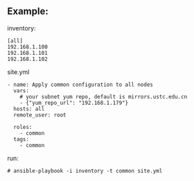 ##  Example:

inventory:

```
[all]
192.168.1.100
192.168.1.101
192.168.1.102
```

site.yml

```
- name: Apply common configuration to all nodes
  vars:
    # your subnet yum repo, default is mirrors.ustc.edu.cn
    - {"yum_repo_url": "192.168.1.179"}
  hosts: all
  remote_user: root

  roles:
    - common
  tags:
    - common

```

run:

```
# ansible-playbook -i inventory -t common site.yml
```
